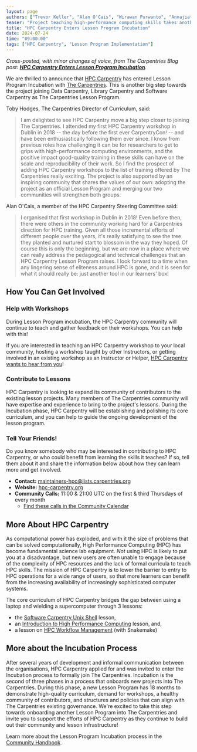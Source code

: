 ```yaml
---
layout: page
authors: ["Trevor Keller", "Alan O'Cais", "Wirawan Purwanto", "Annajiat Alim Rasel", "Andrew Reid", "Toby Hodges"]
teaser: "Project teaching high-performance computing skills takes another step towards joining The Carpentries"
title: "HPC Carpentry Enters Lesson Program Incubation"
date: 2024-07-24
time: "09:00:00"
tags: ["HPC Carpentry", "Lesson Program Implementation"]
---
```


_Cross-posted, with minor changes of voice, from The Carpentries Blog post:
 [__HPC Carpentry Enters Lesson Program Incubation__][announce]._

We are thrilled to announce that [HPC Carpentry][hpcc] has entered Lesson
Program Incubation with [The Carpentries][carpentries]. This is another big
step towards the project joining Data Carpentry, Library Carpentry and Software
Carpentry as The Carpentries Lesson Program.

Toby Hodges, The Carpentries Director of Curriculum, said:

> I am delighted to see HPC Carpentry move a big step closer to joining The
> Carpentries. I attended my first HPC Carpentry workshop in Dublin in 2018 --
> the day before the first ever CarpentryCon! -- and have been enthusiastically
> following them ever since. I know from previous roles how challenging it can
> be for researchers to get to grips with high-performance computing
> environments, and the positive impact good-quality training in these skills
> can have on the scale and reproducibility of their work. So I find the
> prospect of adding HPC Carpentry workshops to the list of training offered by
> The Carpentries really exciting. The project is also supported by an
> inspiring community that shares the values of our own: adopting the project
> as an official Lesson Program and merging our two communities will strengthen
> both groups.

Alan O'Cais, a member of the HPC Carpentry Steering Committee said:

> I organised that first workshop in Dublin in 2018! Even before then, there
> were others in the community working hard for a Carpentries direction for HPC
> training. Given all those incremental efforts of different people over the
> years, it's really satisfying to see the tree they planted and nurtured start
> to blossom in the way they hoped. Of course this is only the beginning, but
> we are now in a place where we can really address the pedagogical and
> technical challenges that an HPC Carpentry Lesson Program raises. I look
> forward to a time when any lingering sense of eliteness around HPC is gone,
> and it is seen for what it should really be: just another tool in our
> learners' box!

## How You Can Get Involved

### Help with Workshops

During Lesson Program incubation, the HPC Carpentry community will continue to
teach and gather feedback on their workshops.  You can help with this!

If you are interested in teaching an HPC Carpentry workshop to your local
community, hosting a workshop taught by other Instructors, or getting involved
in an existing workshop as an Instructor or Helper, [HPC Carpentry wants to
hear from you](mailto:maintainers-hpc@lists.carpentries.org)!

### Contribute to Lessons

HPC Carpentry is looking to expand its community of contributors to the
existing lesson projects. Many members of The Carpentries community will have
expertise and experience to bring to the project's lessons. During the
Incubation phase, HPC Carpentry will be establishing and polishing its core
curriculum, and you can help to guide the ongoing development of the lesson
program.

### Tell Your Friends!

Do you know somebody who may be interested in contributing to HPC Carpentry, or
who could benefit from learning the skills it teaches? If so, tell them about
it and share the information below about how they can learn more and get
involved.

* __Contact:__ [maintainers-hpc@lists.carpentries.org](mailto:maintainers-hpc@lists.carpentries.org)
* __Website:__ [hpc-carpentry.org][hpcc]
* __Community Calls:__ 11:00 & 21:00 UTC on the first & third Thursdays of every month
  * [Find these calls in the Community Calendar][community]

## More About HPC Carpentry

As computational power has exploded, and with it the size of problems that can
be solved computationally, High Performance Computing (HPC) has become
fundamental science lab equipment. _Not_ using HPC is likely to put you at a
disadvantage, but new users are often unable to engage because of the
complexity of HPC resources and the lack of formal curricula to teach HPC
skills. The mission of HPC Carpentry is to lower the barrier to entry to HPC
operations for a wide range of users, so that more learners can benefit from
the increasing availability of increasingly sophisticated computer systems.

The core curriculum of HPC Carpentry bridges the gap between using a laptop and
wielding a supercomputer through 3 lessons:

* the [Software Carpentry Unix Shell][shell] lesson,
* an [Introduction to High Performance Computing][intro] lesson, and,
* a lesson on [HPC Workflow Management][work] (with Snakemake)

## More about the Incubation Process

After several years of development and informal communication between the
organisations, HPC Carpentry applied for and was invited to enter the
Incubation process to formally join The Carpentries. Incubation is the second
of three phases in a process that onboards new projects into The
Carpentries. During this phase, a new Lesson Program has 18 months to
demonstrate high-quality curriculum, demand for workshops, a healthy community
of contributors, and structures and policies that can align with The
Carpentries existing governance. We're excited to take this step towards
onboarding another Lesson Program into The Carpentries and invite you to
support the efforts of HPC Carpentry as they continue to build out their
community and lesson infrastructure!

Learn more about the Lesson Program Incubation process in the
[Community Handbook][handbook].

<!-- links -->
[announce]: https://carpentries.org/blog/2024/07/hpc-carpentry-incubation-announcement/
[carpentries]: https://carpentries.org
[community]: https://carpentries.org/community/#community-events
[handbook]: (https://docs.carpentries.org/topic_folders/governance/lesson-program-policy.html)
[hpcc]: https://hpc-carpentry.org/
[shell]: https://swcarpentry.github.io/shell-novice
[intro]: https://carpentries-incubator.github.io/hpc-intro/
[work]: https://carpentries-incubator.github.io/hpc-workflows/

